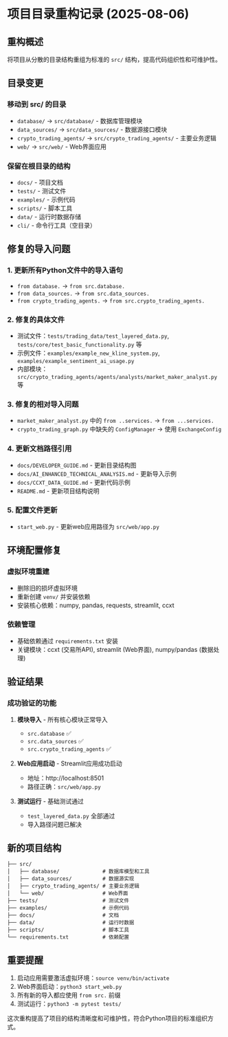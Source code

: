 # 项目目录重构记录 (2025-08-06)

## 重构概述
将项目从分散的目录结构重组为标准的 `src/` 结构，提高代码组织性和可维护性。

## 目录变更

### 移动到 src/ 的目录
- `database/` → `src/database/` - 数据库管理模块
- `data_sources/` → `src/data_sources/` - 数据源接口模块  
- `crypto_trading_agents/` → `src/crypto_trading_agents/` - 主要业务逻辑
- `web/` → `src/web/` - Web界面应用

### 保留在根目录的结构
- `docs/` - 项目文档
- `tests/` - 测试文件
- `examples/` - 示例代码
- `scripts/` - 脚本工具
- `data/` - 运行时数据存储
- `cli/` - 命令行工具（空目录）

## 修复的导入问题

### 1. 更新所有Python文件中的导入语句
- `from database.` → `from src.database.`
- `from data_sources.` → `from src.data_sources.`  
- `from crypto_trading_agents.` → `from src.crypto_trading_agents.`

### 2. 修复的具体文件
- 测试文件：`tests/trading_data/test_layered_data.py`, `tests/core/test_basic_functionality.py` 等
- 示例文件：`examples/example_new_kline_system.py`, `examples/example_sentiment_ai_usage.py`
- 内部模块：`src/crypto_trading_agents/agents/analysts/market_maker_analyst.py` 等

### 3. 修复的相对导入问题
- `market_maker_analyst.py` 中的 `from ..services.` → `from ...services.`
- `crypto_trading_graph.py` 中缺失的 `ConfigManager` → 使用 `ExchangeConfig`

### 4. 更新文档路径引用
- `docs/DEVELOPER_GUIDE.md` - 更新目录结构图
- `docs/AI_ENHANCED_TECHNICAL_ANALYSIS.md` - 更新导入示例
- `docs/CCXT_DATA_GUIDE.md` - 更新代码示例
- `README.md` - 更新项目结构说明

### 5. 配置文件更新
- `start_web.py` - 更新web应用路径为 `src/web/app.py`

## 环境配置修复

### 虚拟环境重建
- 删除旧的损坏虚拟环境
- 重新创建 `venv/` 并安装依赖
- 安装核心依赖：numpy, pandas, requests, streamlit, ccxt

### 依赖管理
- 基础依赖通过 `requirements.txt` 安装
- 关键模块：ccxt (交易所API), streamlit (Web界面), numpy/pandas (数据处理)

## 验证结果

### 成功验证的功能
1. **模块导入** - 所有核心模块正常导入
   - `src.database` ✅
   - `src.data_sources` ✅  
   - `src.crypto_trading_agents` ✅

2. **Web应用启动** - Streamlit应用成功启动
   - 地址：http://localhost:8501
   - 路径正确：`src/web/app.py`

3. **测试运行** - 基础测试通过
   - `test_layered_data.py` 全部通过
   - 导入路径问题已解决

## 新的项目结构
```
├── src/
│   ├── database/              # 数据库模型和工具
│   ├── data_sources/          # 数据源实现
│   ├── crypto_trading_agents/ # 主要业务逻辑
│   └── web/                   # Web界面
├── tests/                     # 测试文件
├── examples/                  # 示例代码
├── docs/                      # 文档
├── data/                      # 运行时数据
├── scripts/                   # 脚本工具
└── requirements.txt           # 依赖配置
```

## 重要提醒
1. 启动应用需要激活虚拟环境：`source venv/bin/activate`
2. Web界面启动：`python3 start_web.py`
3. 所有新的导入都应使用 `from src.` 前缀
4. 测试运行：`python3 -m pytest tests/`

这次重构提高了项目的结构清晰度和可维护性，符合Python项目的标准组织方式。
